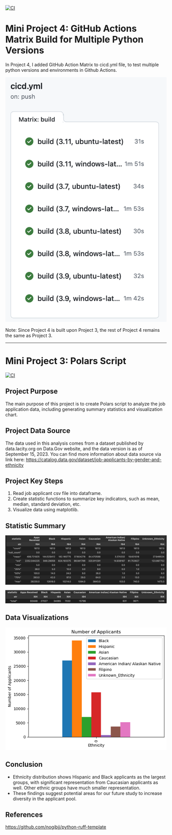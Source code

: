 [![CI](https://github.com/nogibjj/Jennifer_W4_Github_Action_Matrix/actions/workflows/cicd.yml/badge.svg)](https://github.com/nogibjj/Jennifer_W4_Github_Action_Matrix/actions/workflows/cicd.yml)

# Mini Project 4: GitHub Actions Matrix Build for Multiple Python Versions

In Project 4, I added GitHub Action Matrix to cicd.yml file, to test multiple python versions and environments in Github Actions. 

![alt text](image-1.png)

Note: Since Project 4 is built upon Project 3, the rest of Project 4 remains the same as Project 3.


***********************************

# Mini Project 3: Polars Script
[![CI](https://github.com/nogibjj/Jennifer_Mini_Polars/actions/workflows/cicd.yml/badge.svg)](https://github.com/nogibjj/Jennifer_Mini_Polars/actions/workflows/cicd.yml)

## Project Purpose
The main purpose of this project is to create Polars script to analyze the job application data, including generating summary statistics and visualization chart.


## Project Data Source
The data used in this analysis comes from a dataset published by data.lacity.org on Data.Gov website, and the data version is as of September 15, 2023. You can find more information about data source via link here: https://catalog.data.gov/dataset/job-applicants-by-gender-and-ethnicity 

## Project Key Steps
1. Read job applicant csv file into dataframe.
2. Create statistic functions to summarize key indicators, such as mean, median, standard deviation, etc.
3. Visualize data using matplotlib.


## Statistic Summary 
![alt text](image-8.png)

![alt text](image-9.png)

## Data Visualizations
![alt text](image-2.png)

## Conclusion
- Ethnicity distribution shows Hispanic and Black applicants as the largest groups, with significant representation from Caucasian applicants as well. Other ethnic groups have much smaller representation.
- These findings suggest potential areas for our future study to increase diversity in the applicant pool.

## References
https://github.com/nogibjj/python-ruff-template
